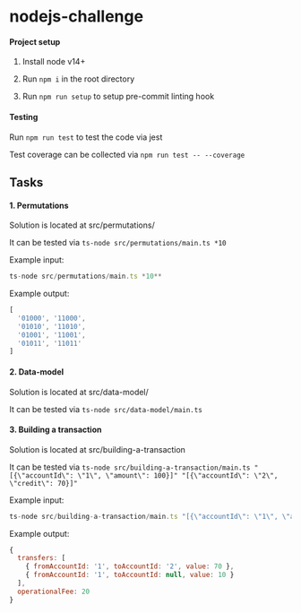 # nodejs-challenge

#### Project setup

1) Install node v14+

2) Run `npm i` in the root directory

3) Run `npm run setup` to setup pre-commit linting hook

#### Testing
Run `npm run test` to test the code via jest

Test coverage can be collected via `npm run test -- --coverage`

## Tasks

#### 1. Permutations
Solution is located at src/permutations/

It can be tested via `ts-node src/permutations/main.ts *10`

Example input:
```javascript
ts-node src/permutations/main.ts *10**
```

Example output:
```javascript
[
  '01000', '11000',
  '01010', '11010',
  '01001', '11001',
  '01011', '11011'
]
```


#### 2. Data-model
Solution is located at src/data-model/

It can be tested via `ts-node src/data-model/main.ts`


#### 3. Building a transaction
Solution is located at src/building-a-transaction

It can be tested via `ts-node src/building-a-transaction/main.ts "[{\"accountId\": \"1\", \"amount\": 100}]" "[{\"accountId\": \"2\", \"credit\": 70}]"`

Example input:
```javascript
ts-node src/building-a-transaction/main.ts "[{\"accountId\": \"1\", \"amount\": 100}]" "[{\"accountId\": \"2\", \"credit\": 70}]"
```

Example output:
```javascript
{
  transfers: [
    { fromAccountId: '1', toAccountId: '2', value: 70 },
    { fromAccountId: '1', toAccountId: null, value: 10 }
  ],
  operationalFee: 20
}
```
